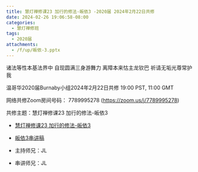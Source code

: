 ```yaml
---
title: 慧灯禅修课23 加行的修法-皈依3 -2020届 2024年2月22日共修
date: 2024-02-26 19:06:58-08:00
categories:
  - 慧灯禅修班
tags:
  - 2020届
attachments:
  - /f/up/皈依-3.pptx
---
```

诸法等性本基法界中 自现圆满三身游舞力
离障本来怙主龙钦巴 祈请无垢光尊常护我

温哥华2020届Burnaby小组2024年2月22日共修
19:00 PST, 11:00 GMT

网络共修Zoom房间号码： 7789995278 (<https://zoom.us/j/7789995278>)

共修主题：慧灯禅修课23 加行的修法-皈依3
* [慧灯禅修课23 加行的修法-皈依3](https://fohuifayu.com/index.php/huideng-jiangtang/chanxiuke/zen-04/2624-l17093)
* [皈依3串讲稿](/f/up/皈依-3.pptx)


* 主持师兄：JL
* 串讲师兄：JL
